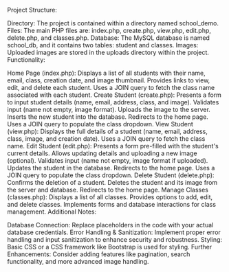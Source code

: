 Project Structure:

Directory: The project is contained within a directory named school_demo.
Files: The main PHP files are: index.php, create.php, view.php, edit.php, delete.php, and classes.php.
Database: The MySQL database is named school_db, and it contains two tables: student and classes.
Images: Uploaded images are stored in the uploads directory within the project.
Functionality:

Home Page (index.php):
Displays a list of all students with their name, email, class, creation date, and image thumbnail.
Provides links to view, edit, and delete each student.
Uses a JOIN query to fetch the class name associated with each student.
Create Student (create.php):
Presents a form to input student details (name, email, address, class, and image).
Validates input (name not empty, image format).
Uploads the image to the server.
Inserts the new student into the database.
Redirects to the home page.
Uses a JOIN query to populate the class dropdown.
View Student (view.php):
Displays the full details of a student (name, email, address, class, image, and creation date).
Uses a JOIN query to fetch the class name.
Edit Student (edit.php):
Presents a form pre-filled with the student's current details.
Allows updating details and uploading a new image (optional).
Validates input (name not empty, image format if uploaded).
Updates the student in the database.
Redirects to the home page.
Uses a JOIN query to populate the class dropdown.
Delete Student (delete.php):
Confirms the deletion of a student.
Deletes the student and its image from the server and database.
Redirects to the home page.
Manage Classes (classes.php):
Displays a list of all classes.
Provides options to add, edit, and delete classes.
Implements forms and database interactions for class management.
Additional Notes:

Database Connection: Replace placeholders in the code with your actual database credentials.
Error Handling & Sanitization: Implement proper error handling and input sanitization to enhance security and robustness.
Styling: Basic CSS or a CSS framework like Bootstrap is used for styling.
Further Enhancements: Consider adding features like pagination, search functionality, and more advanced image handling.
